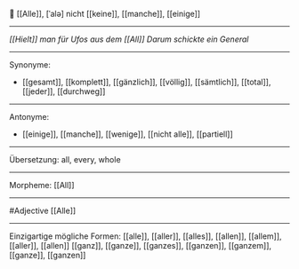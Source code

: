 🔵 [[Alle]], [ˈalə]
nicht [[keine]], [[manche]], [[einige]] 

---
*[[Hielt]] man für Ufos aus dem [[All]]*
*Darum schickte ein General*  

---
Synonyme: 
- [[gesamt]], [[komplett]], [[gänzlich]], [[völlig]], [[sämtlich]], [[total]], [[jeder]], [[durchweg]]

---
Antonyme:
- [[einige]], [[manche]], [[wenige]], [[nicht alle]], [[partiell]]

---
Übersetzung: all, every, whole

---  
Morpheme:
[[All]]

---
#Adjective [[Alle]]

---
Einzigartige mögliche Formen:
[[alle]], [[aller]], [[alles]], [[allen]], [[allem]], [[aller]], [[allen]]
[[ganz]], [[ganze]], [[ganzes]], [[ganzen]], [[ganzem]], [[ganze]], [[ganzen]]